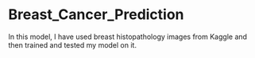 # Breast_Cancer_Prediction
In this model, I have used breast histopathology images from Kaggle and then trained and tested my model on it.
